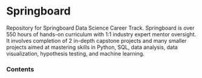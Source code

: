 # Springboard
Repository for Springboard Data Science Career Track. Springboard is over 550 hours of hands-on curriculum with 1:1 industry expert mentor oversight. It involves completion of 2 in-depth capstone projects and many smaller projects aimed at mastering skills in Python, SQL, data analysis, data visualization, hypothesis testing, and machine learning.

### Contents
